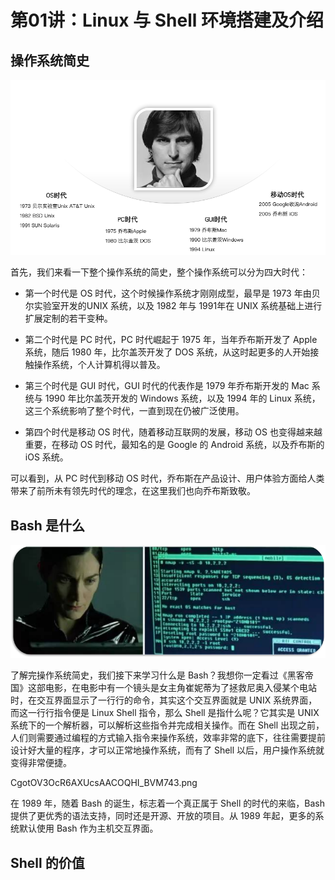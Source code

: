 # 第01讲：Linux 与 Shell 环境搭建及介绍

## 操作系统简史 

![](/static/image/CgotOV3OcR2AGGnhAAFTLJlqgys080.png)

首先，我们来看一下整个操作系统的简史，整个操作系统可以分为四大时代：

* 第一个时代是 OS 时代，这个时候操作系统才刚刚成型，最早是 1973 年由贝尔实验室开发的UNIX 系统，以及 1982 年与 1991年在 UNIX 系统基础上进行扩展定制的若干变种。

* 第二个时代是 PC 时代，PC 时代崛起于 1975 年，当年乔布斯开发了 Apple 系统，随后 1980 年，比尔盖茨开发了 DOS 系统，从这时起更多的人开始接触操作系统，个人计算机得以普及。

* 第三个时代是 GUI 时代，GUI 时代的代表作是 1979 年乔布斯开发的 Mac 系统与 1990 年比尔盖茨开发的 Windows 系统，以及 1994 年的 Linux 系统，这三个系统影响了整个时代，一直到现在仍被广泛使用。

* 第四个时代是移动 OS 时代，随着移动互联网的发展，移动 OS 也变得越来越重要，在移动 OS 时代，最知名的是 Google 的 Android 系统，以及乔布斯的 iOS 系统。

可以看到，从 PC 时代到移动 OS 时代，乔布斯在产品设计、用户体验方面给人类带来了前所未有领先时代的理念，在这里我们也向乔布斯致敬。


## Bash 是什么

![](/static/image/CgoB5l3OcR2AV-1_AARjoDt0imA774.png)

了解完操作系统简史，我们接下来学习什么是 Bash？我想你一定看过《黑客帝国》这部电影，在电影中有一个镜头是女主角崔妮蒂为了拯救尼奥入侵某个电站时，在交互界面显示了一行行的命令，其实这个交互界面就是 UNIX 系统界面，而这一行行指令便是 Linux Shell 指令，那么 Shell 是指什么呢？它其实是 UNIX 系统下的一个解析器，可以解析这些指令并完成相关操作。而在 Shell 出现之前，人们则需要通过编程的方式输入指令来操作系统，效率非常的底下，往往需要提前设计好大量的程序，才可以正常地操作系统，而有了 Shell 以后，用户操作系统就变得非常便捷。

CgotOV3OcR6AXUcsAACOQHI_BVM743.png

在 1989 年，随着 Bash 的诞生，标志着一个真正属于 Shell 的时代的来临，Bash 提供了更优秀的语法支持，同时还是开源、开放的项目。从 1989 年起，更多的系统默认使用 Bash 作为主机交互界面。

## Shell 的价值